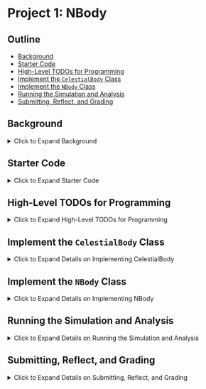 # Project 1: NBody

## Outline
- [Background](#background)
- [Starter Code](#starter-code)
- [High-Level TODOs for Programming](#high-level-todos-for-programming)
- [Implement the `CelestialBody` Class](#implement-the-celestialbody-class)
- [Implement the `NBody` Class](#implement-the-nbody-class)
- [Running the Simulation and Analysis](#running-the-simulation-and-analysis)
- [Submitting, Reflect, and Grading](#submitting-reflect-and-grading)

## Background
<details>
<summary>Click to Expand Background</summary>

<br>

This assignment heavily borrows from Princeton and Berkeley Computer Science and the work of Robert Sedgewick, Kevin Wayne and Josh Hug.

**Context:** In 1687, Isaac Newton formulated the principles governing the motion of two particles under the influence of their mutual gravitational attraction in his famous Principia. However, Newton was unable to solve the problem for three particles. Indeed, in general, solutions to systems of three or more particles must be approximated via numerical simulations.
For a more complete understanding of the Physics you can reference [this document][Physics].

In this assignment, you will write a program to simulate the motion of _N_ objects in a plane, mutually affected by gravitational forces, and animate the results. Such methods are widely used in cosmology, semiconductors, and fluid dynamics to study complex physical systems. Ultimately, you will be creating a driver program `NBody.java` that draws an animation of bodies moving in space interacting with each other subject to interacting and mutual gravitational forces. These bodies are modeled by the class `CelestialBody.java` that you'll implement and test independently of the simulation.
Here's an animation of a completed project running with some planets in our solar system. The animation repeats after one earth year, your program continues until the simulation completes.

<div align="center">
  <img width="500" height="500" src="p1-figures/planets.gif">
</div>
</details>

## Starter Code
<details>
<summary>Click to Expand Starter Code</summary>

<br>

First fork the starter code from GitLab under your own namespace, then clone it using the `git clone` command (details below): https://coursework.cs.duke.edu/201fall21/P1-NBody

The starter code contains several image files in the `images` folder, `data` for several simulations in the data folder, the beginning of the `NBody` class in `NBody.java`, a stub version of `CelestialBody.java`, many testing Java files and a library file for drawing.

**Note**: You're given stub code (not complete) for all methods in the class `CelestialBody.java` -- as you complete these methods you'll get closer to completing the project. You'll test groups of related methods using provided test classes.

### Integrating Git with IntelliJ

To further help with all things Git, please watch the brief tutorial videos here.

Use these steps to clone the project and import to IntelliJ:

1. First fork the P1 NBody assignment using the link https://coursework.cs.duke.edu/201fall21/P1-NBody. 
2. The screen shot below shows the fork icon.

<div align="center">
  <img width="976" height="141" src="p1-figures/fork.png">
</div>


3. Navigate in your Git shell using `cd` (change directory) commands to your 201 IntelliJ workspace. Use `pwd` (print working directory) to verify you're there.
4. In your project’s homepage on GitLab, you'll see the ***SSH URL*** for the project you’ll use when you Clone the project from GitLab: see the image below.

<div align="center">
  <img width="385" height="217" src="p1-figures/clone.png">
</div>

- Copy the SSH URL using Command-C/Control-C; **DO NOT use “Download ZIP”!**
- In the Git shell, type `git clone your-project-URL`
- Replace “`your-project-URL`” with the SSH URL you copied. Use Command-V/Control-V (or right-click) to paste.
Typing `ls` should show a directory with the project name, which contains the files for the project.
5. Alternatively, if you clone directly in IntelliJ:
- Copy the ***SSH URL*** using Command-C/Control-C
- Open IntelliJ and select “Get from Version Control” on the main menu
- To get to the main menu, hit File -> Close Project if you’ve already opened a previous project.
- Paste the SSH URL into the URL option, make sure that the directory is the directory in which you want to store the project, for example, IdeaProjects/P0 and then click “Clone”. 
6. Using the IntelliJ menu, open the project you just cloned.

### Pushing to Git
When you make a series of changes you want to 'save', you'll push those changes to your GitHub repository. You should do this after major changes, certainly every hour or so of coding. You'll need to use the standard Git sequence to commit and push to GitHub:

```bash
git add .
git commit -m "a short description of your commit here"
git push
```
</details>

## High-Level TODOs for Programming

<details>
<summary>Click to Expand High-Level TODOs for Programming</summary>

<br>

- You're given the outline of a class `CelestialBody` with stub or missing methods and a constructor. You'll add code so that the class `CelestialBody.java` works as described below. This class represents a celestial body such as a planet or a sun. You'll implement [a constructor, methods to get the state of a `CelestialBody` (getters)](#instance-variables-constructors-getters), Getters, and [methods that determine the interactions between `CelestialBody` objects due to gravitational forces](#writing-the-methods). There are classes provided that help you test whether your constructor, getters, and interaction methods are correct.
- You'll create a class `NBody.java` that drives a simulation between planets, suns, and celestial bodies interacting. This class will read a file of data that specifies the initial positions and masses of the bodies and then simulates their interaction over a set time period. The simulation will also animate the interactions between the bodies.

### Program and Test `NBody`
You'll implement the class `CelestialBody` and use the provided test classes to verify that the methods work correctly. Each step is described in detail in the complete write-up. The steps here help make it clear how to proceed in completing the assignment. You should pass each step using the associated testing program before proceeding to the next step.

1. Implement the constructor and getter methods, test with `TestBodyConstructorGetters`
2. Implement `calcDistance` and test with `TestCalcDistance`
3. Implement `calcForceExertedBy` and test with `TestCalcForceExertedBy`
4. Implement `calcForceExertedByX` and `calcForceExertedByY`, test with `TestCalcForceExertedByXY`
5. Implement `calcNetForceExertedByX` and `calcNetForceExertedByY` and `test with TestCalcNetForceExertedByXY`
6. Implement mutator method `update` and test with `TestUpdate`

Running each `TestX` class will print *PASS* or *FAIL* messages in the Intellij console. You should only proceed to the next of these six steps shown above when you've passed the current test.

### Program and Test `NBody`
When these tests pass, there's a good chance your code is correct, but you may uncover errors when you run the simulation. The simulation is run using the class `NBody`, you should proceed to implement and run this simulation only after passing all the tests described above.

1. After reviewing the format of the input file(s), write code for method `readRadius` and test this with the class `TestReadRadius`.
2. Complete the method `readBodies` that creates and returns an array containing `CelestialBody` objects. Test with `TestReadBodies`.

When you're confident your program reads the input, you can proceed to implementing the code that runs the simulation. Write code in the body of the for loop that runs the simulation.

1. Create two double arrays and fill them in a loop over array `bodies` calling `calcNetForceExertedByX` and `calcNetForceExertedByY` for each element of bodies.
2. Loop over each element in `bodies` and call update with corresponding values from the double arrays you just created.
3. Loop over each body/element of `bodies` and call draw on the body.

After verifying the simulation is visually correct and prints the correct output, answer the questions in the [Analysis section below](#analysis). Then push your code and test/grade your program using Gradescope, submit the Analysis on Gradescope, and complete the Reflect form.

</details>

## Implement the `CelestialBody` Class

<details>
<summary>Click to Expand Details on Implementing CelestialBody</summary>

<br>

You'll implement the `CelestialBody` class as described below. You must complete the stub constructor and all methods. You'll do this in six steps, some of which require reading about the gravitational, physical interactions between two `CelestialBody` objects. Each step has a class to test whether your code works -- tests that are a strong indication your code works correctly. _**Be sure you pass the tests in each step before proceeding to the next step**_.

When your `CelestialBody.java` class passes all tests you'll write code to simulate the interactions between _**N**_ bodies. This code will be in the class `NBody.java`. You'll have some testing code for this class, but testing and debugging will require running simulations to see if the visualization and output match expected results.

### Implement and Test the `CelestialBody` class

The outline from IntelliJ below shows the constructor, methods, and instance variables (or fields)  of the `CelestialBody` class. You'll see this more clearly in IntelliJ.

All instance variables should be `private`. All methods should be `public` (if you write helper methods they should be `private`).

<div align="center">
  <img width="400" height="400" src="p1-figures/celestialBodyMethods.png">
</div>

### Instance variables, Constructors, Getters

You'll have six instance variables: `myXPos`, `myYPos`, `myXVel`, `myYVel`, `myMass`, `myFileName`. The first five have type `double`, the last is a `String`.

You'll have one constructor: it has six parameters, one for each instance variable. The signatures of is shown below. 

<div align="center">
  <img width="576" height="248" src="p1-figures/celestialBodyConst1.png">
</div>


You'll also write six so-called getter methods specified in the class. The body of each method is a single return statement, returning the value of the corresponding instance variable. These getter methods allow the values of `private` instance variables to be accessed outside the class. For example, the method `getXVel()` is shown below. These are getter methods because they do not allow client programs to set the values, only to get the values. **You should include a comment for each getter method. Use the one for `getXVel` below as a model.

<div align="center">
  <img width="310" height="115" src="p1-figures/getXVel.png">
</div>

When you've implemented the constructor and the six getter methods you should be able to run the program in `TestBodyConstructorGetters.java` to see if your code is correct. When it reports that everything works you can proceed to the next step in implementing the `CelestialBody` class. The report from running `TestBodyConstructorGetters` indicates whether each getter method passes.

### Writing the Methods
<details>
<summary>The method CelestialBody.calcDistance</summary>

<br>

 <div align="center">
  <img width="420" height="128" src="p1-figures/calcDistance.png">
</div>

<br> 

This method returns the distance between two `CelestialBody` objects. Use the standard distance formula to determine the distance between `this` body (using `myXPos` and `myYPos` or `this.myXpos` and `this.myYPos`) and the `CelestialBody` object specified by the parameter `b`. The distance is the value of $`r`$ in the formula below where

```math
r^2=dx^2=dy^2
```

where $`dx`$ is delta/difference between $`x`$-coordinates, similarly for $`dy`$.  Use `Math.sqrt` to calculate the return value.

</details>

<details>
<summary>The method CelestialBody.calcForceExertedBy</summary>

<br>

<div align="center">
  <img width="372" height="58" src="p1-figures/calcForceExertedBy.png">
</div>

<br>

This method calculates and returns the force exerted on `this` body by the body specified as the parameter. You should calculate the force using the formula below. You can read about the physics of the formula in the [NBody Physics document][Physics].

```math
F = G\frac{m_1m_2}{r^2}
```
 
Here $`m_1`$ and $`m_2`$ are the masses of the two bodies, $`G`$ is the gravitational constant ($`6.67 \cdot 10^{-11}\frac{N-m^2}{kg^2}`$), and $`r`$ is the distance between the two objects. Call `calcDistance` to determine this distance. You can specify $`G`$ as 6.67*1e-11 using scientific notation in Java. 

When you've implemented this method, test it by running `TestCalcForceExertedBy.java`.


</details>

<details>
<summary>The methods CelestialBody.calcForceExertedByX and calcForceExertedByY</summary>

<br> 

<div align="center">
  <img width="428" height="20" src="p1-figures/calcForceExertedByX.png">
</div>

<br> 

These two methods describe the force exerted in the X and Y directions, respectively. The signature of `calcForceExertedByX` is shown above; `calcForceExertedByY` has a similar signature. 

You can obtain the $`x`$- and $`y`$-components from the total force using the formulas below, where $`F`$ is the value returned by `calcForceExertedBy`, $`r`$ is the distance between two bodies, and $`F_x`$ and $`F_y`$ are the values to be returned by `calcForceExertedByX` and `calcForceExertedByY`, respectively. Note that $`dx`$ that $`dy`$ in the formula are $`\Delta x`$ and $`\Delta y`$, the difference between $`x`$ and $`y`$ coordinates respectively between the original body (`this`, the object on which the method is called) and the exerting body (the argument to the method).

```math
F_x = F\frac{dx}{r}\\~\\
F_y = F\frac{dy}{r}
```

Note: Be careful with the signs! In particular, be aware that $`dx`$ and $`dy`$ are signed (positive or negative). By convention, we define the positive $`x`$-direction as towards the right of the screen, and the positive $`y`$-direction as towards the top. You likely do not need to worry about this if you simply use the formulas shown here.

You can read about the physics for these formulas in the NBody Physics document. You can test them using the program in `TestCalcForceExertedByXY.java`.

_**Mathematically F/r * dx is the same as F*dx/r. However, because of roundoff error these may not be the same computationally. You should use F*dx/r in your method**_. 

</details>

<details>
<summary>The method CelestialBody.calcNetForceExertedByX and calcNetForceExertedByY</summary>

<br>

<div align="center">
  <img width="428" height="20" src="p1-figures/calcNetForceExertedByY.png">
</div>

<br>

This method returns the total/net force exerted on this body by all the bodies in the array parameter. The principle of superposition ([see Physics][Physics]) says that the net force acting on a `CelestialBody` object by many other bodies is the sum of the pairwise forces acting on the `CelestialBody` by each body. So you'll need to sum the forces returned by `calcForceExertedByX` (or `Y`) in calculating the value to return. 

You must make sure _**NOT to include the force exerted by a body on itself!**_ The universe might collapse if an object attracted itself. If you loop over each element in array `bodies`, you'll need code like what's shown below to avoid summing the force of an object on itself. In the body of the if statement you'd write code to accumulate the sum of all forces exerted on `this` `CelestialBody` by the `CelestialBody b`.

<br> 

<div align="center">
  <img width="289" height="39" src="p1-figures/forLoop.png">
</div>

<br> 

You can test your code by running the program in `TestCalcNetForceExertedByXY.java`.


</details>

<details>
<summary>The method CelestialBody.update</summary>

<br> 

<div align="center">
  <img width="379" height="39" src="p1-figures/update.png">
</div>

<br> 

This method is a so-called _mutator_. It doesn't return a value, but updates the state/instance variables of the `CelestialBody` object on which it's called. 

This method will be called during the simulation to update the body's position and velocity with small time steps (the value of the first parameter, `deltaT`). The values of parameter `xforce` and `yforce` are the net forces exerted on this body by all other bodies in the simulation. When code calls the update method from `NBody.java`, you will determine the values of the arguments passed as these two parameters by calling `calcNetForceExertedByX` (or `Y`). In the formulas below the parameter `xforce` is $`F_x`$ and `yforce` is $`F_y`$. 

This update method updates the instance variables `myXPos`, `myYPos`, `myXVel`, and `myYVel` in four steps.

1. First, calculate the acceleration using Newton's second law of motion where $`m`$ is the mass of the `CelestialBody`. This creates two variables for acceleration in the $`x`$ and $`y`$ directions.

```math
a_x = \frac{F_x}{m}\\~\\
a_y = \frac{F_y}{m}
```
 
2. You'll then calculate values for new `myXVel` and `myYVel`, we'll call these `nvx` and `nvy` where the $`n`$ is for new, using the relationship between acceleration and velocity, e.g., `nvx = myXVel + deltaT*ax`.

3. You'll use `nvx` (and a corresponding `nvy`) to calculate new values for `myXPos` and `myYPos` using the relationship between position and velocity, e.g., `nx = myXPos + deltaT*nvx`.

4. _**After**_ you've calculated `nx`,`ny`,`nvx`, and `nvy`, you'll assign these to the instance variables `myXPos`, `myYPos`, `myXVel`, and `myYVel`, respectively. 

These steps will update the position and velocity of the body making the simulation possible. You can test this method using `TestUpdate.java`.

After developing, implementing, testing, and debugging these `CelestialBody` methods you're ready to move to the simulation code.

</details>

<details>
<summary>The method CelestialBody.draw</summary>

<br>

This **void** method is described below in the section for `NBody` that describes where to call the CelestialBody.draw method. _**This method is already written, you don't need to write it.**_
</details>

</details>

## Implement the `NBody` Class

<details>
<summary>Click to Expand Details on Implementing NBody</summary>

<br>

This class consists only of `static` methods, including the main method that runs the simulation. Your task will be to implement the three `static` methods that have been started for you in the starter code you clone from Git. That code has `// TODO` comments indicating the code you need to add in the three `static` methods. These methods are described below.

<div align="center">
  <img src="p1-figures/NBodyMethods.png">
</div>

### File Format

The data for planets, suns, and celestial bodies in general is in the format shown below. All files in the folder data are in this format. This is the file `planets.txt`:

<div align="center">
  <img src="p1-figures/format.png">
</div>


The first value is an integer _**n**_, the number of bodies for which data is given in the file. The next value is a `double`, the radius of the universe for the simulation. This value is used to set the scale for the animation.

There are _**n**_ lines, one line for each `CelestialBody`. Each line contains six values as shown above. The first five values are `doubles`: the first two are initial x and y coordinates; the next two are initial x and y velocities; the next is the mass of the `CelestialBody`. The last value on a line is a `String` specifying the file in the images folder used for the animation of the simulation.

### Writing the Methods
<details>
<summary>The method NBody.readRadius</summary>

<br>

Given a file name, this method should return a double corresponding to the radius of the universe in that file, e.g. `readRadius("./data/planets.txt")` should return 2.50e+11. You'll need to read the `int` value that's the number of bodies, then read the `double` value for the radius using the `Scanner` already created in the starter code. Use `s.nextInt()` and `s.nextDouble()` for the `Scanner` variable `s` to read an `int` and `double` value, respectively. Your code in `readRadius` must read both values, but only the radius is returned. The number of bodies (first value in a data file) is ignored.

You can test your method using the provided `TestReadRadius.java` program.

</details>

<details>
<summary>The method NBody.readBodies</summary>

<br>

This method returns an array of `CelestialBody` objects using the data read from the file. For example, `readBodies("./data/planets.txt")` should return an array of 5 `CelestialBody` objects. You will use the number of bodies (first value in data file) to create a `CelestialBody []` array to return. When created, each value in the array will be `null`, but you will read the values on each line and use these as parameters when you call `new` and create a `CelestialBody` object with the parameters on each line of the file.

As you iterate through the information for each of the `CelestialBody` objects in the file, you will find the `nextInt()`, `nextDouble()`, and `next()` methods in the Scanner useful in reading `int`, `double`, and `String` values, respectively. Note that `next()` returns a `String`. Since each line has the same types of values, your for-loop will read data, create a new `CelestialBody` object with this data, then store it in the array you created before the loop.

You can test this method using the supplied `TestReadBodies.java` class. 


</details>

<details>
<summary>The method NBody.main</summary>

<br> 

You'll see four TODO comments in the loop of the `main` method. Completing these will make your simulation run correctly and provide an animation of the simulation. 

Completing the last TODO first will show a non-moving image for each body in the simulation. _**You'll write a for-each loop over each `CelestialBody` object referenced in the array**_ `bodies` in the `main` method. In the loop you'll call the `CelestialBody.draw` method on each `CelestialBody` in the array, the `draw` method is already written and draws an image at the body's location for the body on which it's called.

Most of the other TODOs in the outer, simulation loop require implementing a loop body, just as the drawing TODO used a loop over all the bodies. **You'll need to fill in the loop body**. There are three loops:
1. Fill two arrays with x- and y- forces; the first loop.
2. Call `update` on each body, using `dt` and arrays as parameters.
3. Call `draw` on each body.

- Create an `xForces` array and `yForces` array. Each should have the same size as the number of bodies in the simulation. You'll make new arrays on each iteration of the outer/simulation loop.
- Calculate the net x and y forces for each body, storing these in the `xForces` and `yForces` arrays respectively. You'll need to loop over bodies to do this, updating array entries in your loop. You'll call `calcNetForceExertedByX`, for example, to determine the values stored in the `xForces` array.
- Call update on each of the bodies. This will update each body's position and velocity. Again, you'll write a loop over bodies to do this. A separate loop after the previous one. The empty loops are given to you in the code.


</details>

</details>

## Running the Simulation and Analysis

<details>
<summary>Click to Expand Details on Running the Simulation and Analysis</summary>


### Printing the Universe

When the simulation is over your code prints out the final state of the universe in the same format as the input, e.g.:

|             |             |             |           |           |          |
| :---        |    :----:   |       :---: |  :---:    | :---:     | ---:     |
| 5           |             |             |           |           |          |
| 2.50e+11  |            |             |             |           |           |
| 1.4631e+09 | 1.4943e+11 | -2.9831e+04 | 4.0749e+02 | 5.9740e+24 |earth.gif |
|-1.1174e+11 |-1.9803e+11 |  2.0989e+04 | -1.1953e+04 |  6.4190e+23 |   mars.gif |
| 2.4125e+10 | 5.2103e+10 | -4.3685e+04 | 2.0627e+04 | 3.3020e+23 | mercury.gif |
| 5.6664e+05 | 7.0808e+06 | 1.0861e-01 | 1.0639e-01 | 1.9890e+30  |    sun.gif |
| 1.0555e+11 | 2.3363e+10 |-7.5708e+03 | 3.4204e+04 | 4.8690e+24 |   venus.gif |


The code for printing is given to you in the NBody.java you start with. This code isn't all that exciting (which is why we've provided a solution), but we'll need this method to work correctly to autograde your assignment. ***You should NOT print anything other than the final printing shown here***. This printing is done after your simulation completes. If you use debugging print statements, be sure to remove them before testing in Gradescope.


When the simulation finishes, you'll need to close/quit the graphics window to be able to run another simulation. Use the red X button in the upper left of the graphics window to dismiss the window.


### Analysis

This is a section where you gain further understanding of the project by running experiments with your code and drawing conclusions on the resulting behavior. We suggest writing the answers in a text file or with a word processor and then **submitting the answers as a PDF to the Analysis assignment on Gradescope.**

Answer the questions below by running your simulation program using the parameters provided and copying/pasting the results as asked for. Undergrad TAs will look at your responses and grade them. Remember to save your responses often and convert them into a PDF file for submission when you are finished.

```
Copy/paste the output of your simulation when using planets.txt,
running the simulation for 1,000,000 (one  million) seconds, and
with a time-step/dt value of 25,000

(copy/paste your output here)

Copy/paste the output of your simulation when using planets.txt,
running the simulation for 2,000,000 (two  million) seconds, and
with a time-step/dt value of 25,000

(copy/paste your output here)

Run the simulation for a billion seconds (10^9) and a time-step/dt
of a million. You should see behavior inconsistent with what is
expected for celestial bodies. This is due to large values of dt
when approximating forces. Why do you think increasing the time-step/dt to 1 million caused your simulation to behave this way?

(write your response here)

Run the simulation with the original time and dt values which are

double totalTime = 39447000.0;
double dt = 25000.0;

But use the input data file "data/kaleidoscope.txt".
In fewer than 50 words describe the visualization you observe.

(write your response here)

Read this article on data visualization for the blind/seeing impaired: https://medium.com/nightingale/accessibility-is-at-the-heart-of-data-visualization-64a38d6c505b --- explain your thoughts about the article with respect to the visualization in this assignment.

(write your response here)
```

</details>

## Submitting, Reflect, and Grading
<details>
<summary>Click to Expand Details on Submitting, Reflect, and Grading</summary>

### Submitting
Push your code to Git. Do this often.  You can use the autograder on Gradescope to test your code. UTAs will look at your analysis responses, but you will be able to see the autograding part of your grade -- worth 16 points. Since you may uncover bugs from the autograder, you should wait until you've completed debugging and coding before completing the reflect form. You’ll use the GitLab button to submit, shown in the screenshot below.

<div align="center">
  <img width="538" height="481" src="p1-figures/submit.png">
</div>

You'll upload a PDF for the analysis part of this assignment. This is a *separate submission* in Gradescope.

### Reflect

Complete the reflect form after submitting to gradescope: https://do-compsci.com/201fall21-p1-reflect

### Grading

The autograder will check all your CelestialBody methods and the NBody methods as well. You'll be able to see the results of running the tests when you submit to gradescope.

| Points | Grading Criteria |
| ------ | ------ |
| 16 | Autograded constructor and methods for CelestialBody and code in NBody|
| 6 |  Answers to analysis questions + reflect form |

</details>

[Physics]:https://docs.google.com/document/d/1LRRW970ZwgZQtsif1L1SfRBTlB_VUGJAZKYol-DHGWE/edit?usp=sharing



